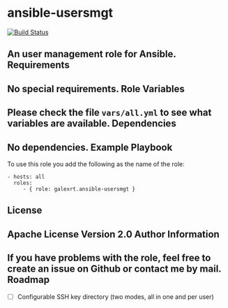 ansible-usersmgt
=========

[![Build Status](https://travis-ci.org/galexrt/ansible-usersmgt.svg?branch=master)](https://travis-ci.org/galexrt/ansible-usersmgt)

An user management role for Ansible.
Requirements
------------

No special requirements.
Role Variables
--------------

Please check the file `vars/all.yml` to see what variables are available.
Dependencies
------------

No dependencies.
Example Playbook
----------------

To use this role you add the following as the name of the role:

    - hosts: all
      roles:
         - { role: galexrt.ansible-usersmgt }

License
-------

Apache License Version 2.0
Author Information
------------------

If you have problems with the role, feel free to create an issue on Github or contact me by mail.
Roadmap
-------
- [ ] Configurable SSH key directory (two modes, all in one and per user)
